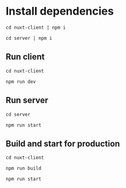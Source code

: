 # Install dependencies

`cd nuxt-client | npm i`

`cd server | npm i`

## Run client

`cd nuxt-client`

`npm run dev`

## Run server

`cd server`

`npm run start`

## Build and start for production

`cd nuxt-client`

`npm run build`

`npm run start`
